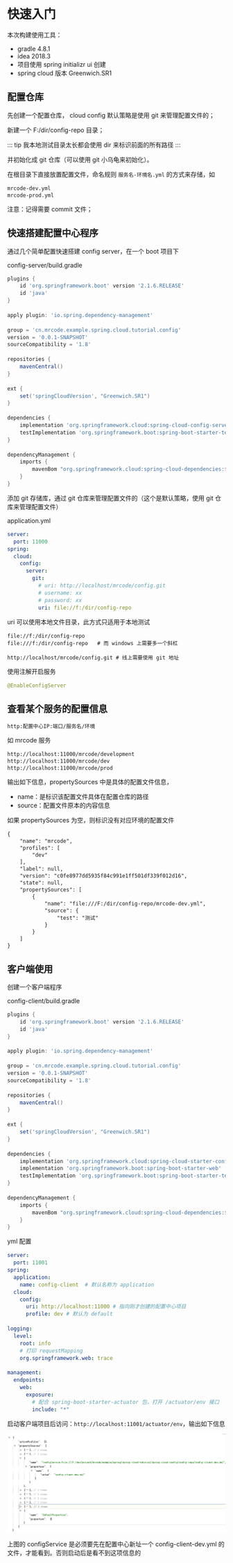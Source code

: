 # 快速入门
本次构建使用工具：

- gradle 4.8.1
- idea 2018.3
- 项目使用 spring initializr ui 创建
- spring cloud 版本 Greenwich.SR1


## 配置仓库
先创建一个配置仓库， cloud config 默认策略是使用 git 来管理配置文件的；

新建一个 F:/dir/config-repo 目录；

::: tip
我本地测试目录太长都会使用 dir 来标识前面的所有路径
:::

并初始化成 git 仓库（可以使用 git 小乌龟来初始化）。

在根目录下直接放置配置文件，命名规则 `服务名-环境名.yml` 的方式来存储，如

```
mrcode-dev.yml
mrcode-prod.yml
```

注意：记得需要 commit 文件；

## 快速搭建配置中心程序
通过几个简单配置快速搭建 config server，在一个 boot 项目下

config-server/build.gradle

```groovy
plugins {
    id 'org.springframework.boot' version '2.1.6.RELEASE'
    id 'java'
}

apply plugin: 'io.spring.dependency-management'

group = 'cn.mrcode.example.spring.cloud.tutorial.config'
version = '0.0.1-SNAPSHOT'
sourceCompatibility = '1.8'

repositories {
    mavenCentral()
}

ext {
    set('springCloudVersion', "Greenwich.SR1")
}

dependencies {
    implementation 'org.springframework.cloud:spring-cloud-config-server'
    testImplementation 'org.springframework.boot:spring-boot-starter-test'
}

dependencyManagement {
    imports {
        mavenBom "org.springframework.cloud:spring-cloud-dependencies:${springCloudVersion}"
    }
}

```

添加 git 存储库，通过 git 仓库来管理配置文件的（这个是默认策略，使用 git 仓库来管理配置文件）

application.yml
```yml
server:
  port: 11000
spring:
  cloud:
    config:
      server:
        git:
          # uri: http://localhost/mrcode/config.git
          # username: xx
          # password: xx
          uri: file://f:/dir/config-repo
```

uri 可以使用本地文件目录，此方式只适用于本地测试

```
file://f:/dir/config-repo
file:///f:/dir/config-repo   # 而 windows 上需要多一个斜杠

http://localhost/mrcode/config.git # 线上需要使用 git 地址
```

使用注解开启服务

```java
@EnableConfigServer
```

## 查看某个服务的配置信息

```
http:配置中心IP:端口/服务名/环境
```

如 mrcode 服务

```
http://localhost:11000/mrcode/development
http://localhost:11000/mrcode/dev
http://localhost:11000/mrcode/prod
```

输出如下信息，propertySources 中是具体的配置文件信息，

- name：是标识该配置文件具体在配置仓库的路径
- source：配置文件原本的内容信息

如果 propertySources 为空，则标识没有对应环境的配置文件

```
{
    "name": "mrcode",
    "profiles": [
        "dev"
    ],
    "label": null,
    "version": "c0fe8977dd5935f84c991e1ff501df339f012d16",
    "state": null,
    "propertySources": [
        {
            "name": "file:///F:/dir/config-repo/mrcode-dev.yml",
            "source": {
                "test": "测试"
            }
        }
    ]
}
```

## 客户端使用
创建一个客户端程序

config-client/build.gradle

```groovy
plugins {
    id 'org.springframework.boot' version '2.1.6.RELEASE'
    id 'java'
}

apply plugin: 'io.spring.dependency-management'

group = 'cn.mrcode.example.spring.cloud.tutorial.config'
version = '0.0.1-SNAPSHOT'
sourceCompatibility = '1.8'

repositories {
    mavenCentral()
}

ext {
    set('springCloudVersion', "Greenwich.SR1")
}

dependencies {
    implementation 'org.springframework.cloud:spring-cloud-starter-config'
    implementation 'org.springframework.boot:spring-boot-starter-web'
    testImplementation 'org.springframework.boot:spring-boot-starter-test'
}

dependencyManagement {
    imports {
        mavenBom "org.springframework.cloud:spring-cloud-dependencies:${springCloudVersion}"
    }
}

```

yml 配置

```yml
server:
  port: 11001
spring:
  application:
    name: config-client  # 默认名称为 application
  cloud:
    config:
      uri: http://localhost:11000 # 指向刚才创建的配置中心项目
      profile: dev # 默认为 default

logging:
  level:
    root: info
    # 打印 requestMapping
    org.springframework.web: trace

management:
  endpoints:
    web:
      exposure:
        # 配合 spring-boot-starter-actuator 包，打开 /actuator/env 接口
        include: "*"
```

启动客户端项目后访问：`http://localhost:11001/actuator/env`，输出如下信息

![](./assets/markdown-img-paste-20190619173713912.png)

上图的 configService 是必须要先在配置中心新址一个 config-client-dev.yml 的文件，才能看到。否则启动后是看不到这项信息的
